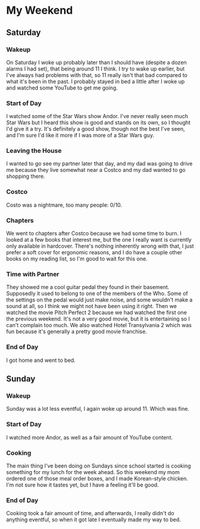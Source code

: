 # My Weekend
## Saturday
### Wakeup
On Saturday I woke up probably later than I should have (despite a dozen alarms I had set), that being around 11 I think. I try to wake up earlier, but I've always had problems with that, so 11 really isn't that bad compared to what it's been in the past. I probably stayed in bed a little after I woke up and watched some YouTube to get me going.
### Start of Day
I watched some of the Star Wars show Andor. I've never really seen much Star Wars but I heard this show is good and stands on its own, so I thought I'd give it a try. It's definitely a good show, though not the best I've seen, and I'm sure I'd like it more if I was more of a Star Wars guy.
### Leaving the House
I wanted to go see my partner later that day, and my dad was going to drive me because they live somewhat near a Costco and my dad wanted to go shopping there.
### Costco
Costo was a nightmare, too many people: 0/10.
### Chapters
We went to chapters after Costco because we had some time to burn. I looked at a few books that interest me, but the one I really want is currently only available in hardcover. There's nothing inherently wrong with that, I just prefer a soft cover for ergonomic reasons, and I do have a couple other books on my reading list, so I'm good to wait for this one.
### Time with Partner
They showed me a cool guitar pedal they found in their basement. Supposedly it used to belong to one of the members of the Who. Some of the settings on the pedal would just make noise, and some wouldn't make a sound at all, so I think we might not have been using it right. Then we watched the movie Pitch Perfect 2 because we had watched the first one the previous weekend. It's not a very good movie, but it is entertaining so I can't complain too much. We also watched Hotel Transylvania 2 which was fun because it's generally a pretty good movie franchise.
### End of Day
I got home and went to bed.
## Sunday
### Wakeup
Sunday was a lot less eventful, I again woke up around 11. Which was fine.
### Start of Day
I watched more Andor, as well as a fair amount of YouTube content.
### Cooking
The main thing I've been doing on Sundays since school started is cooking something for my lunch for the week ahead. So this weekend my mom ordered one of those meal order boxes, and I made Korean-style chicken. I'm not sure how it tastes yet, but I have a feeling it'll be good.
### End of Day
Cooking took a fair amount of time, and afterwards, I really didn't do anything eventful, so when it got late I eventually made my way to bed.